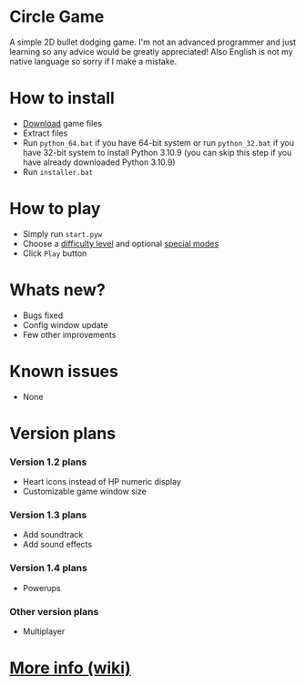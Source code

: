 # Circle Game
A simple 2D bullet dodging game. I'm not an advanced programmer and just learning so any advice would be greatly appreciated! Also English is not my native language so sorry if I make a mistake.

# How to install
- [Download](https://github.com/vDeresh/Circle_Game/archive/refs/heads/v1.0.zip) game files
- Extract files
- Run `python_64.bat` if you have 64-bit system or run `python_32.bat` if you have 32-bit system to install Python 3.10.9 (you can skip this step if you have already downloaded Python 3.10.9)
- Run `installer.bat`

# How to play
- Simply run `start.pyw`
- Choose a [difficulty level](https://github.com/vDeresh/Circle_Game/wiki/Home/_edit#difficulty-levels) and optional [special modes](https://github.com/vDeresh/Circle_Game/wiki#special-modes)
- Click `Play` button

# Whats new?
- Bugs fixed
- Config window update
- Few other improvements

# Known issues
- None

# Version plans

### Version 1.2 plans
- Heart icons instead of HP numeric display
- Customizable game window size

### Version 1.3 plans
- Add soundtrack
- Add sound effects

### Version 1.4 plans
- Powerups

### Other version plans
- Multiplayer

# [More info (wiki)](https://github.com/vDeresh/Circle_Game/wiki)
